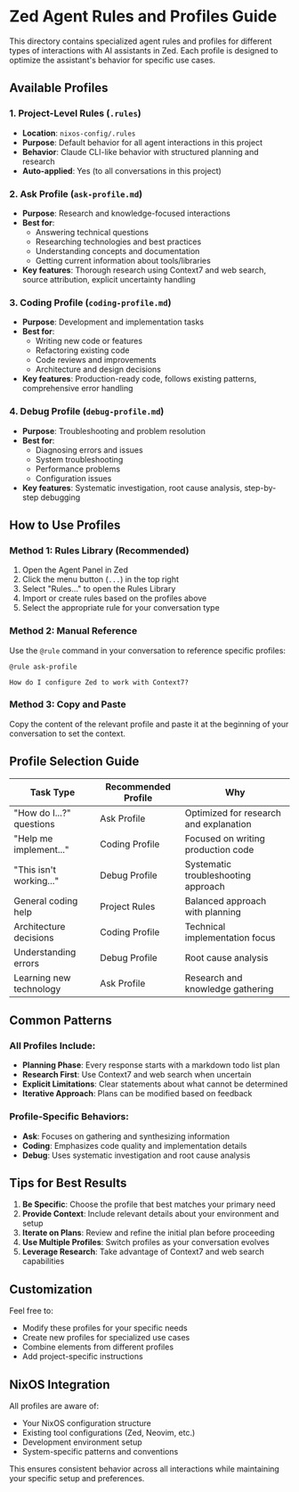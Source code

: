 # Zed Agent Rules and Profiles Guide

This directory contains specialized agent rules and profiles for different types of interactions with AI assistants in Zed. Each profile is designed to optimize the assistant's behavior for specific use cases.

## Available Profiles

### 1. Project-Level Rules (`.rules`)
- **Location**: `nixos-config/.rules`
- **Purpose**: Default behavior for all agent interactions in this project
- **Behavior**: Claude CLI-like behavior with structured planning and research
- **Auto-applied**: Yes (to all conversations in this project)

### 2. Ask Profile (`ask-profile.md`)
- **Purpose**: Research and knowledge-focused interactions
- **Best for**: 
  - Answering technical questions
  - Researching technologies and best practices
  - Understanding concepts and documentation
  - Getting current information about tools/libraries
- **Key features**: Thorough research using Context7 and web search, source attribution, explicit uncertainty handling

### 3. Coding Profile (`coding-profile.md`)
- **Purpose**: Development and implementation tasks
- **Best for**:
  - Writing new code or features
  - Refactoring existing code
  - Code reviews and improvements
  - Architecture and design decisions
- **Key features**: Production-ready code, follows existing patterns, comprehensive error handling

### 4. Debug Profile (`debug-profile.md`)
- **Purpose**: Troubleshooting and problem resolution
- **Best for**:
  - Diagnosing errors and issues
  - System troubleshooting
  - Performance problems
  - Configuration issues
- **Key features**: Systematic investigation, root cause analysis, step-by-step debugging

## How to Use Profiles

### Method 1: Rules Library (Recommended)
1. Open the Agent Panel in Zed
2. Click the menu button (`...`) in the top right
3. Select "Rules..." to open the Rules Library
4. Import or create rules based on the profiles above
5. Select the appropriate rule for your conversation type

### Method 2: Manual Reference
Use the `@rule` command in your conversation to reference specific profiles:
```
@rule ask-profile

How do I configure Zed to work with Context7?
```

### Method 3: Copy and Paste
Copy the content of the relevant profile and paste it at the beginning of your conversation to set the context.

## Profile Selection Guide

| Task Type | Recommended Profile | Why |
|-----------|-------------------|-----|
| "How do I...?" questions | Ask Profile | Optimized for research and explanation |
| "Help me implement..." | Coding Profile | Focused on writing production code |
| "This isn't working..." | Debug Profile | Systematic troubleshooting approach |
| General coding help | Project Rules | Balanced approach with planning |
| Architecture decisions | Coding Profile | Technical implementation focus |
| Understanding errors | Debug Profile | Root cause analysis |
| Learning new technology | Ask Profile | Research and knowledge gathering |

## Common Patterns

### All Profiles Include:
- **Planning Phase**: Every response starts with a markdown todo list plan
- **Research First**: Use Context7 and web search when uncertain
- **Explicit Limitations**: Clear statements about what cannot be determined
- **Iterative Approach**: Plans can be modified based on feedback

### Profile-Specific Behaviors:
- **Ask**: Focuses on gathering and synthesizing information
- **Coding**: Emphasizes code quality and implementation details  
- **Debug**: Uses systematic investigation and root cause analysis

## Tips for Best Results

1. **Be Specific**: Choose the profile that best matches your primary need
2. **Provide Context**: Include relevant details about your environment and setup
3. **Iterate on Plans**: Review and refine the initial plan before proceeding
4. **Use Multiple Profiles**: Switch profiles as your conversation evolves
5. **Leverage Research**: Take advantage of Context7 and web search capabilities

## Customization

Feel free to:
- Modify these profiles for your specific needs
- Create new profiles for specialized use cases
- Combine elements from different profiles
- Add project-specific instructions

## NixOS Integration

All profiles are aware of:
- Your NixOS configuration structure
- Existing tool configurations (Zed, Neovim, etc.)
- Development environment setup
- System-specific patterns and conventions

This ensures consistent behavior across all interactions while maintaining your specific setup and preferences.
